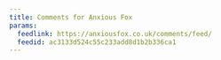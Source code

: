 ```yaml
---
title: Comments for Anxious Fox
params:
  feedlink: https://anxiousfox.co.uk/comments/feed/
  feedid: ac3133d524c55c233add8d1b2b336ca1
---
```

